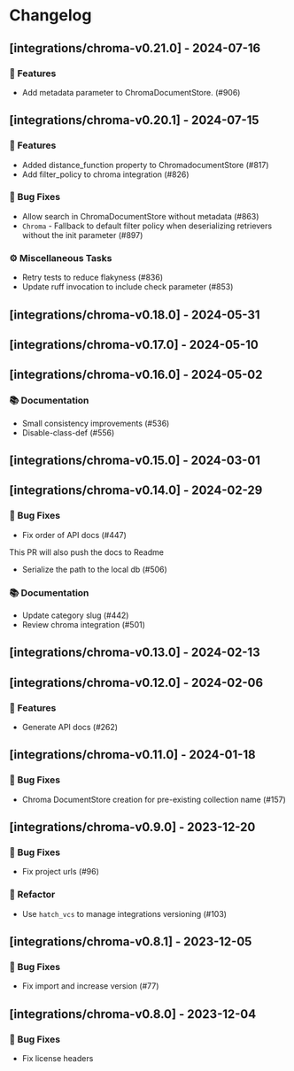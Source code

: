 # Changelog

## [integrations/chroma-v0.21.0] - 2024-07-16

### 🚀 Features

- Add metadata parameter to ChromaDocumentStore. (#906)

## [integrations/chroma-v0.20.1] - 2024-07-15

### 🚀 Features

- Added distance_function property to ChromadocumentStore (#817)
- Add filter_policy to chroma integration (#826)

### 🐛 Bug Fixes

- Allow search in ChromaDocumentStore without metadata (#863)
- `Chroma` - Fallback to default filter policy when deserializing retrievers without the init parameter (#897)

### ⚙️ Miscellaneous Tasks

- Retry tests to reduce flakyness (#836)
- Update ruff invocation to include check parameter (#853)

## [integrations/chroma-v0.18.0] - 2024-05-31

## [integrations/chroma-v0.17.0] - 2024-05-10

## [integrations/chroma-v0.16.0] - 2024-05-02

### 📚 Documentation

- Small consistency improvements (#536)
- Disable-class-def (#556)

## [integrations/chroma-v0.15.0] - 2024-03-01

## [integrations/chroma-v0.14.0] - 2024-02-29

### 🐛 Bug Fixes

- Fix order of API docs (#447)

This PR will also push the docs to Readme
- Serialize the path to the local db (#506)

### 📚 Documentation

- Update category slug (#442)
- Review chroma integration (#501)

## [integrations/chroma-v0.13.0] - 2024-02-13

## [integrations/chroma-v0.12.0] - 2024-02-06

### 🚀 Features

- Generate API docs (#262)

## [integrations/chroma-v0.11.0] - 2024-01-18

### 🐛 Bug Fixes

- Chroma DocumentStore creation for pre-existing collection name (#157)

## [integrations/chroma-v0.9.0] - 2023-12-20

### 🐛 Bug Fixes

- Fix project urls (#96)



### 🚜 Refactor

- Use `hatch_vcs` to manage integrations versioning (#103)

## [integrations/chroma-v0.8.1] - 2023-12-05

### 🐛 Bug Fixes

- Fix import and increase version (#77)



## [integrations/chroma-v0.8.0] - 2023-12-04

### 🐛 Bug Fixes

- Fix license headers


<!-- generated by git-cliff -->
